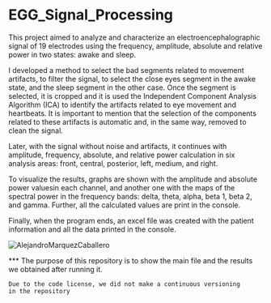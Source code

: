 # EGG_Signal_Processing

This project aimed to analyze and characterize an electroencephalographic signal of 19 electrodes 
using the frequency, amplitude, absolute and relative power in two states: awake and sleep.

I developed a method to select the bad segments related to movement artifacts, to filter the signal, 
to select the close eyes segment in the awake state, and the sleep segment in the other case. Once 
the segment is selected, it is cropped and it is used the Independent Component Analysis Algorithm 
(ICA) to identify the artifacts related to eye movement and heartbeats. It is important to mention 
that the selection of the components related to these artifacts is automatic and, in the same way, 
removed to clean the signal.

Later, with the signal without noise and artifacts, it continues with amplitude, frequency, absolute, 
and relative power calculation in six analysis areas: front, central, posterior, left, medium, and right.

To visualize the results, graphs are shown with the amplitude and absolute power valuesin each channel, 
and another one with the maps of the spectral power in the frequency bands: delta, theta, alpha, beta 1, 
beta 2, and gamma. Further, all the calculated values ​​are print in the console.

Finally, when the program ends, an excel file was created with the patient information and all the data 
printed in the console.

![AlejandroMarquezCaballero](https://user-images.githubusercontent.com/60671532/172967677-9705b68a-774a-4e1f-8cac-12b3ac6356fb.png)


*** The purpose of this repository is to show the main file and 
    the results we obtained after running it.
    
    Due to the code license, we did not make a continuous versioning 
    in the repository
